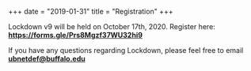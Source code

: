 +++
date = "2019-01-31"
title = "Registration"
+++

Lockdown v9 will be held on October 17th, 2020. Register here: **https://forms.gle/Prs8Mgzf37WU32hi9**


If you have any questions regarding Lockdown, please feel free to email **ubnetdef@buffalo.edu**
